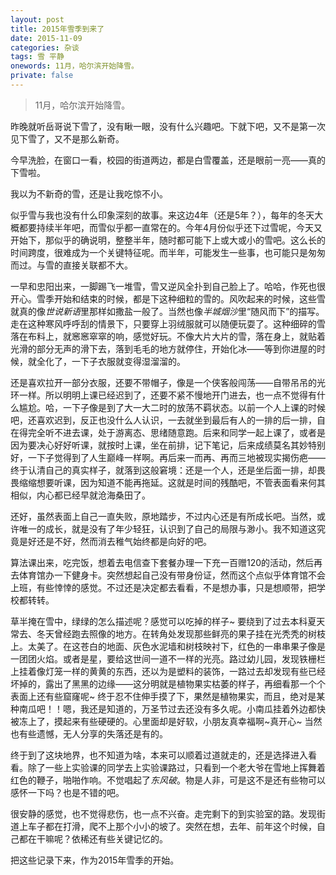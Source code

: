 ```yaml
---
layout: post
title: 2015年雪季到来了
date: 2015-11-09
categories: 杂谈 
tags: 雪 平静
onewords: 11月，哈尔滨开始降雪。
private: false
---
```

> 11月，哈尔滨开始降雪。

昨晚就听岳哥说下雪了，没有瞅一眼，没有什么兴趣吧。下就下吧，又不是第一次见下雪了，又不是那么新奇。

今早洗脸，在窗口一看，校园的街道两边，都是白雪覆盖，还是眼前一亮——真的下雪啦。

我以为不新奇的雪，还是让我吃惊不小。

似乎雪与我也没有什么印象深刻的故事。来这边4年（还是5年？），每年的冬天大概都要持续半年吧，而雪似乎都一直常在的。今年4月份似乎还下过雪呢，今天又开始下，那似乎的确说明，整整半年，随时都可能下上或大或小的雪吧。这么长的时间跨度，很难成为一个关键特征呢。而半年，可能发生一些事，也可能只是匆匆而过。与雪的直接关联都不大。

一早和忠阳出来，一脚踢飞一堆雪，雪又逆风全扑到自己脸上了。哈哈，作死也很开心。雪季开始和结束的时候，都是下这种细粒的雪的。风吹起来的时候，这些雪就真的像*世说新语*里那样如撒盐一般了。当然也像*半城烟沙*里“随风而下”的描写。走在这种寒风呼呼刮的情景下，只要穿上羽绒服就可以随便玩耍了。这种细碎的雪落在布料上，就窸窸窣窣的响，感觉好玩。不像大片大片的雪，落在身上，就贴着光滑的部分无声的滑下去，落到毛毛的地方就停住，开始化冰——等到你进屋的时候，就全化了，一下子衣服就变得湿溜溜的。

还是喜欢拉开一部分衣服，还要不带帽子，像是一个侠客般闯荡——自带吊吊的光环一样。所以明明上课已经迟到了，还要不紧不慢地开门进去，也一点不觉得有什么尴尬。哈，一下子像是到了大一大二时的放荡不羁状态。以前一个人上课的时候吧，还喜欢迟到，反正也没什么人认识，一去就坐到最后有人的一排的后一排，自在得完全听不进去课，处于游离态、思绪随意跑。后来和同学一起上课了，或者是因为要决心好好听课，就按时上课，坐在前排，记下笔记，后来成绩莫名其妙特别好，一下子觉得到了人生巅峰一样啊。再后来一而再、再而三地被现实揭伤疤——终于认清自己的真实样子，就落到这般窘境：还是一个人，还是坐后面一排，却畏畏缩缩想要听课，因为知道不能再拖延。这就是时间的残酷吧，不管表面看来何其相似，内心都已经早就沧海桑田了。

还好，虽然表面上自己一直失败，原地踏步，不过内心还是有所成长吧。当然，或许唯一的成长，就是没有了年少轻狂，认识到了自己的局限与渺小。我不知道这究竟是好还是不好，然而消去稚气始终都是向好的吧。

算法课出来，吃完饭，想着去电信查下套餐办理一下充一百赠120的活动，然后再去体育馆办一下健身卡。突然想起自己没有带身份证，然而这个点似乎体育馆不会上班，有些悻悻的感觉。不过还是决定都去看看，不是想办事，只是想顺带，把学校都转转。

草半掩在雪中，绿绿的怎么描述呢？感觉可以吃掉的样子~ 要绕到了过去本科夏天常去、冬天曾经跑去照像的地方。在转角处发现那些鲜亮的果子挂在光秃秃的树枝上。太美了。在这苍白的地面、灰色水泥墙和树枝映衬下，红色的一串串果子像是一团团火焰。或者是星，要给这世间一道不一样的光亮。路过幼儿园，发现铁栅栏上挂着像灯笼一样的黄黄的东西，还以为是塑料的装饰，一路过去却发现有些已经坏掉的，露出了黑黑的边缘——这分明就是植物果实枯萎的样子，再细看那一个个表面上还有些窟窿呢~ 终于忍不住伸手摸了下，果然是植物果实，而且，绝对是某种南瓜吧！！嗯，我还是知道的，万圣节过去还没有多久呢。小南瓜挂着外边都快被冻上了，摸起来有些硬硬的。心里面却是好软，小朋友真幸福啊~真开心~ 当然也有些遗憾，无人分享的失落还是有的。

终于到了这块地界，也不知道为啥，本来可以顺着过道就走的，还是选择进入看看。除了一些上实验课的同学去上实验课路过，只看到一个老大爷在雪地上挥舞着红色的鞭子，啪啪作响。不觉唱起了*东风破*。物是人非，可是这不是还有些物可以感怀一下吗？也是不错的吧。

很安静的感觉，也不觉得悲伤，也一点不兴奋。走完剩下的到实验室的路。发现街道上车子都在打滑，爬不上那个小小的坡了。突然在想，去年、前年这个时候，自己都在干嘛呢？依稀还有些关键记忆的。

把这些记录下来，作为2015年雪季的开始。


